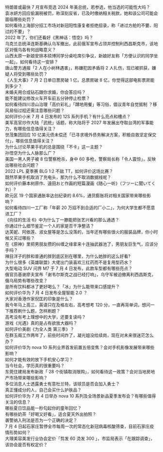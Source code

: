 特朗普或最快 7 月宣布竞选 2024 年美总统，若参选，他当选的可能性大吗？  
袁冰妍方回应偷漏税被罚，称深刻反省，已及时缴纳相关税款，她和该公司可能会面临哪些处罚？  
如何看待上海部分招工市场对新冠阳性康复者拒绝招录，称「进过方舱的不要、阳过的不要」？  
2022 年了，你们还看好《黑神话：悟空》吗？  
乌克兰总统泽连斯基确认乌军撤出，此前俄军宣布占领并控制利西昌斯克市，该地区对俄乌各有何战略意义？  
山西太原一新娘安排本硕博同学分桌吃席引争议，新娘好友称「方便认识的同学坐一起」，如何看待这一安排？  
唐山警方通报「2 人在小树林遇害」，称嫌犯因矛盾将 2 人扎伤，现已被抓获，嫌疑人将受到哪些处罚？  
《人生大事》7 月 2 日单日票房破 1 亿，总票房破 8 亿，你觉得这部电影票房能到多少？  
未婚夫用合成钻石跟你求婚，你会答应吗？  
能不能建议修改火车开车前五分钟停止检票？  
如何看待四川凉山治理「高价彩礼」「蹲地用餐」等习俗，倡议青年自觉抵制 ？移风易俗过程还需注意哪些问题？  
如何评价小米 7 月 4 日发布的 12S 系列手机？有什么亮点和槽点？  
美军高官炒作大陆「武统」话题，称大陆将于 2027 年发展出夺取台湾的军事能力，有哪些信息值得关注？  
世茂集团回应 10 亿美元债未偿还「已寻求境外债务解决方案，积极自救坚定保交付」，哪些信息值得关注？  
为什么讨论苹果手机的总是围绕「不卡」这一主题？  
孙悟空为什么人脉那么广？  
美国一黑人男子被 8 位警察枪杀，身中 60 多枪，警察局长称「令人震惊」，反映出哪些社会问题？  
2022 LPL 夏季赛 BLG 1:2 不敌 TT，如何评价这场比赛？  
既然苹果手机取消了充电头，那为什么不取消数据线呢？  
如何评价藤本树原作、遠田おと​​​作画的短篇漫画《随心一听》（フツーに聞いてくれ）?  
欧元区 19 个国家通胀率达创纪录的 8.6%，通货膨胀将对相关国家带来哪些影响？  
如何看待四川一工厂称「年薪 20 万招不到合适的厂小二」，为何大学生都不愿意进工厂？  
《向往的生活 6》中为什么丁一滕能把张艺兴看的那么通透？  
你通过什么细节鉴定一个人的家是否干净整洁？  
达芙妮、阿依莲、淑女屋等是怎么没落的，当年还有哪些很火的服装品牌，你小时候又买过哪些？  
在《原神》里把男朋友攒的纠缠之缘拿来十连抽武器池了，男朋友巨生气，应该分手吗？  
辣目洋子的胖和普通的胖到底区别在哪里，为什么她胖的这么好看?  
为什么很多《英雄联盟》大佬出门装喜欢三红药而不是复用型药水？  
大型电动 SUV 问界 M7 于 7 月 4 日发布，此款车型都有哪些亮点？  
俄官员基谢廖夫宣布「谢韦尔斯克之战已经打响」，乌守军被迫撤离利西昌斯克，俄乌局势有哪些改变？  
是所有饮料都冰了更好喝么？「冰」为什么能带来口感提升？  
如何评价华为 7 月 4 日发布全屋智能 2.0 ？  
大家对香港作家倪匡的印象是什么？  
我今年马上高三，英语只在及格左右，高考想考 120 分，一直再背单词，想问一下推荐刷什么题，怎样刷题？  
高考没有考上理想中的大学，还要复读吗？  
游戏《光遇》真的是占有欲放大器吗？  
如何评价美剧《为全人类 第三季》？  
在群玉阁工作两年了，前些时间炸了，凝光姐没给续岗，现在对未来很迷茫怎么办？  
如何评价华为 nova 10 系列业界首发前置五倍变焦？会对手机影像发展带来哪些影响？  
如何才能有效的放下手机安心学习？  
当今社会，学历真的很重要吗？  
东莞住建局发布新政「 28 个街镇取消限购」，如何看待这一政策？会对当地房地产市场带来哪些影响？  
多位消息人士透露勇士有意杜兰特，该球员是否会加入勇士？  
真正懂成分的人，自己会买什么护肤品？  
如何评价华为 7 月 4 日举办 nova 10 系列及全场景新品夏季发布会？有哪些值得关注的信息？  
哪些夏日饮品能一秒勾起你的童年回忆？  
有哪些奶茶「好喝又好看」，适合夏天外出拍照？  
袭警纳入刑法是否为一个正确的决定？  
7 月 4 日起石家庄暂停全市每周一次的常态化新冠病毒核酸筛查，目前石家庄疫情形势如何？  
大理美容美发行业协会定价「剪发 60 烫发 300 」，市监局表示「在跟踪调查」，该协会是否有权定价？  
